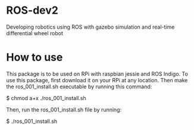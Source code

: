 # ROS-dev2

Developing robotics using ROS with gazebo simulation and real-time differential wheel robot

# How to use

This package is to be used on RPi with raspbian jessie and ROS Indigo.
To use this package, first download it on your RPi at any location.
Then make the ros_001_install.sh executable by running this command:

$ chmod a+x ./ros_001_install.sh

Then, run the ros_001_install.sh file by running:

$ ./ros_001_install.sh
